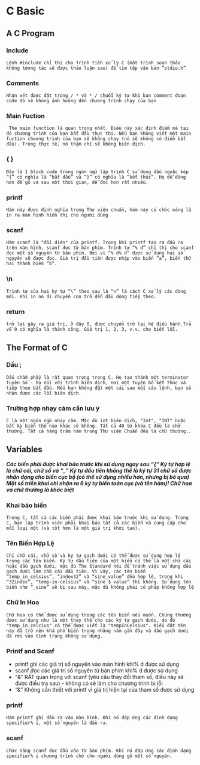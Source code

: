 # C Basic
## A C Program

### Include
```Lệnh #include chỉ thị cho Trình tiền xử lý C (một trình soạn thảo không tương tác sẽ được thảo luận sau) để tìm tệp văn bản “stdio.h”```
### Comments
```Nhận xét được đặt trong / * và * / chuỗi ký tự khi bạn comment đoạn code đó sẽ không ảnh hưởng đến chương trình chạy của bạn```
### Main Fuction
``` The main function là quan trọng nhất. Điều này xác định điểm mà tại đó chương trình của bạn bắt đầu thực thi. Nếu bạn không viết một main fuction chương trình của bạn sẽ không chạy (nó sẽ không có điểm bắt đầu). Trong thực tế, nó thậm chí sẽ không biên dịch.```
### { }

```Đây là 1 block code trong ngôn ngữ lập trình C sử dụng dấu ngoặc kép “{” có nghĩa là “bắt đầu” và “}” có nghĩa là “kết thúc”. Họ dễ dàng hơn để gõ và sau một thời gian, dễ đọc hơn rất nhiều. ```
### printf
```Hàm này được định nghĩa trong Thư viện chuẩn, hàm này có chức năng là in ra màn hình hiển thị cho người dùng```
### scanf
```Hàm scanf là "đối diện" của printf. Trong khi printf tạo ra đầu ra trên màn hình, scanf đọc từ bàn phím. Trình tự “% d” chỉ thị cho scanf đọc một số nguyên từ bàn phím. Bởi vì “% d% d” được sử dụng hai số nguyên sẽ được đọc. Giá trị đầu tiên được nhập vào biến “a”, biến thứ hai thành biến “b”.```

### \n
```
Trình tự của hai ký tự “\” theo sau là “n” là cách C xử lý các dòng mới. Khi in nó di chuyển con trỏ đến đầu dòng tiếp theo.
```
### return
```trở lại gây ra giá trị, ở đây 0, được chuyển trở lại hệ điều hành.Trả về 0 có nghĩa là thành công. Giá trị 1, 2, 3, v.v. cho biết lỗi.```

## The Format of C
### Dấu ;
```Dấu chấm phẩy là rất quan trọng trong C. Họ tạo thành một terminator tuyên bố - họ nói với trình biên dịch, nơi một tuyên bố kết thúc và tiếp theo bắt đầu. Nếu bạn không đặt một cái sau mỗi câu lệnh, bạn sẽ nhận được các lỗi biên dịch.```
### Trường hợp nhạy cảm cần lưu ý
```C là một ngôn ngữ nhạy cảm. Mặc dù int biên dịch, "Int", "INT" hoặc bất kỳ biến thể nào khác sẽ không. Tất cả 40 từ khóa C đều là chữ thường. Tất cả hàng trăm hàm trong Thư viện Chuẩn đều là chữ thường..```
## Variables
***Các biến phải được khai báo trước khi sử dụng ngay sau “{” Ký tự hợp lệ là chữ cái, chữ số và “_” Ký tự đầu tiên không thể là ký tự 31 chữ số được nhận dạng cho biến cục bộ (có thể sử dụng nhiều hơn, nhưng bị bỏ qua) Một số triển khai chỉ nhận ra 6 ký tự biến toàn cục (và tên hàm)! Chữ hoa và chữ thường là khác biệt***
### Khai báo biến
```Trong C, tất cả các biến phải được khai báo trước khi sử dụng. Trong C, bạn lập trình viên phải khai báo tất cả các biến và cung cấp cho mỗi loại một (và tốt hơn là một giá trị khởi tạo).```
### Tên Biến Hợp Lệ
```Chỉ chữ cái, chữ số và ký tự gạch dưới có thể được sử dụng hợp lệ trong các tên biến. Ký tự đầu tiên của một biến có thể là một chữ cái hoặc dấu gạch dưới, mặc dù The Standard nói để tránh việc sử dụng dấu gạch dưới làm chữ cái đầu tiên. Vì vậy, các tên biến “temp_in_celsius”, “index32” và “sine_value” đều hợp lệ, trong khi “32index”, “temp-in-celsius” và “sine $ value” thì không. Sử dụng tên biến như “_sine” sẽ bị cau mày, mặc dù không phải cú pháp không hợp lệ```
### Chữ In Hoa
```Chữ hoa có thể được sử dụng trong các tên biến nếu muốn. Chúng thường được sử dụng như là một thay thế cho các ký tự gạch dưới, do đó "temp_in_celcius" có thể được viết là "tempInCelsius". Kiểu đặt tên này đã trở nên khá phổ biến trong những năm gần đây và dấu gạch dưới đã rơi vào tình trạng không sử dụng.```
### Printf and Scanf
- printf ghi các giá trị số nguyên vào màn hình khi% d được sử dụng
- scanf đọc các giá trị số nguyên từ bàn phím khi% d được sử dụng
- "&" RẤT quan trọng với scanf (yêu cầu thay đổi tham số, điều này sẽ được điều tra sau) - không có sẽ làm cho chương trình bị lỗi
- “&” Không cần thiết với printf vì giá trị hiện tại của tham số được sử dụng
### printf
```Hàm printf ghi đầu ra vào màn hình. Khi nó đáp ứng các định dạng specifier% i, một số nguyên là đầu ra.```
### scanf
```Chức năng scanf đọc đầu vào từ bàn phím. Khi nó đáp ứng các định dạng specifier% i chương trình chờ cho người dùng gõ một số nguyên.```
